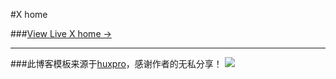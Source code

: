 #X home

###[View Live X home &rarr;](http://diyselfway.github.io)
***


###此博客模板来源于[huxpro](http://huangxuan.me/)，感谢作者的无私分享！
![](http://7xlo4n.com1.z0.glb.clouddn.com/4b3c678f7c23067a1975bbc20f6711ea_b.jpg)

